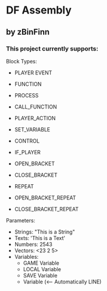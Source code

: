 # DF Assembly
## by zBinFinn

### This project currently supports:
Block Types:
- PLAYER EVENT
- FUNCTION
- PROCESS

- CALL_FUNCTION
- PLAYER_ACTION
- SET_VARIABLE
- CONTROL

- IF_PLAYER
- OPEN_BRACKET
- CLOSE_BRACKET

- REPEAT
- OPEN_BRACKET_REPEAT
- CLOSE_BRACKET_REPEAT

Parameters:
- Strings: "This is a String"
- Texts: '<green>This is a Text'
- Numbers: 2543
- Vectors: <23 2 5>
- Variables: 
  - GAME Variable
  - LOCAL Variable
  - SAVE Variable
  - Variable (<-- Automatically LINE) 
